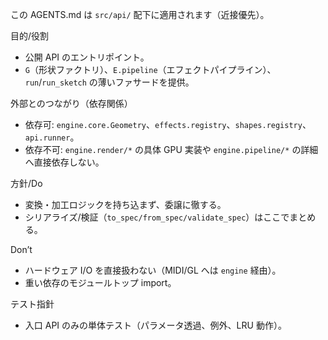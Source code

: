 この AGENTS.md は `src/api/` 配下に適用されます（近接優先）。

目的/役割
- 公開 API のエントリポイント。
- `G`（形状ファクトリ）、`E.pipeline`（エフェクトパイプライン）、`run`/`run_sketch` の薄いファサードを提供。

外部とのつながり（依存関係）
- 依存可: `engine.core.Geometry`、`effects.registry`、`shapes.registry`、`api.runner`。
- 依存不可: `engine.render/*` の具体 GPU 実装や `engine.pipeline/*` の詳細へ直接依存しない。

方針/Do
- 変換・加工ロジックを持ち込まず、委譲に徹する。
- シリアライズ/検証（`to_spec/from_spec/validate_spec`）はここでまとめる。

Don’t
- ハードウェア I/O を直接扱わない（MIDI/GL へは `engine` 経由）。
- 重い依存のモジュールトップ import。

テスト指針
- 入口 API のみの単体テスト（パラメータ透過、例外、LRU 動作）。
